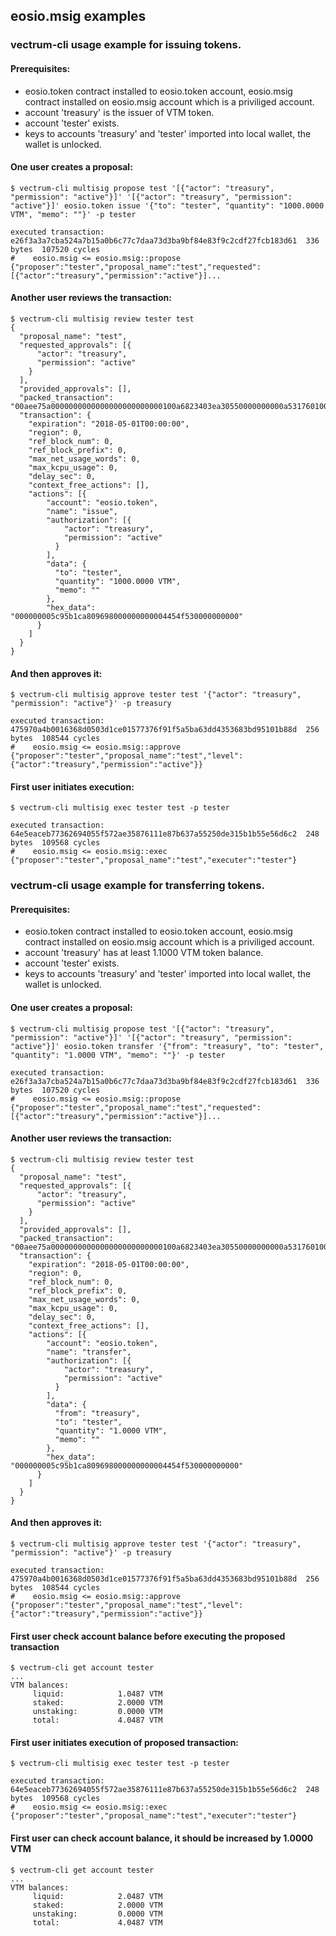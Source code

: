 ## eosio.msig examples

### vectrum-cli usage example for issuing tokens.

#### Prerequisites:
   - eosio.token contract installed to eosio.token account, eosio.msig contract installed on eosio.msig account which is a priviliged account.
   - account 'treasury' is the issuer of VTM token.
   - account 'tester' exists.
   - keys to accounts 'treasury' and 'tester' imported into local wallet, the wallet is unlocked.

#### One user creates a proposal:
````
$ vectrum-cli multisig propose test '[{"actor": "treasury", "permission": "active"}]' '[{"actor": "treasury", "permission": "active"}]' eosio.token issue '{"to": "tester", "quantity": "1000.0000 VTM", "memo": ""}' -p tester

executed transaction: e26f3a3a7cba524a7b15a0b6c77c7daa73d3ba9bf84e83f9c2cdf27fcb183d61  336 bytes  107520 cycles
#    eosio.msig <= eosio.msig::propose          {"proposer":"tester","proposal_name":"test","requested":[{"actor":"treasury","permission":"active"}]...
````

#### Another user reviews the transaction:
````
$ vectrum-cli multisig review tester test
{
  "proposal_name": "test",
  "requested_approvals": [{
      "actor": "treasury",
      "permission": "active"
    }
  ],
  "provided_approvals": [],
  "packed_transaction": "00aee75a0000000000000000000000000100a6823403ea30550000000000a5317601000000fe6a6cd4cd00000000a8ed323219000000005c95b1ca809698000000000004454f530000000000",
  "transaction": {
    "expiration": "2018-05-01T00:00:00",
    "region": 0,
    "ref_block_num": 0,
    "ref_block_prefix": 0,
    "max_net_usage_words": 0,
    "max_kcpu_usage": 0,
    "delay_sec": 0,
    "context_free_actions": [],
    "actions": [{
        "account": "eosio.token",
        "name": "issue",
        "authorization": [{
            "actor": "treasury",
            "permission": "active"
          }
        ],
        "data": {
          "to": "tester",
          "quantity": "1000.0000 VTM",
          "memo": ""
        },
        "hex_data": "000000005c95b1ca809698000000000004454f530000000000"
      }
    ]
  }
}
````

#### And then approves it:
````
$ vectrum-cli multisig approve tester test '{"actor": "treasury", "permission": "active"}' -p treasury

executed transaction: 475970a4b0016368d0503d1ce01577376f91f5a5ba63dd4353683bd95101b88d  256 bytes  108544 cycles
#    eosio.msig <= eosio.msig::approve          {"proposer":"tester","proposal_name":"test","level":{"actor":"treasury","permission":"active"}}
````

#### First user initiates execution:
````
$ vectrum-cli multisig exec tester test -p tester

executed transaction: 64e5eaceb77362694055f572ae35876111e87b637a55250de315b1b55e56d6c2  248 bytes  109568 cycles
#    eosio.msig <= eosio.msig::exec             {"proposer":"tester","proposal_name":"test","executer":"tester"}
````


### vectrum-cli usage example for transferring tokens.

#### Prerequisites:
   - eosio.token contract installed to eosio.token account, eosio.msig contract installed on eosio.msig account which is a priviliged account.
   - account 'treasury' has at least 1.1000 VTM token balance.
   - account 'tester' exists.
   - keys to accounts 'treasury' and 'tester' imported into local wallet, the wallet is unlocked.

#### One user creates a proposal:
````
$ vectrum-cli multisig propose test '[{"actor": "treasury", "permission": "active"}]' '[{"actor": "treasury", "permission": "active"}]' eosio.token transfer '{"from": "treasury", "to": "tester", "quantity": "1.0000 VTM", "memo": ""}' -p tester

executed transaction: e26f3a3a7cba524a7b15a0b6c77c7daa73d3ba9bf84e83f9c2cdf27fcb183d61  336 bytes  107520 cycles
#    eosio.msig <= eosio.msig::propose          {"proposer":"tester","proposal_name":"test","requested":[{"actor":"treasury","permission":"active"}]...
````

#### Another user reviews the transaction:
````
$ vectrum-cli multisig review tester test
{
  "proposal_name": "test",
  "requested_approvals": [{
      "actor": "treasury",
      "permission": "active"
    }
  ],
  "provided_approvals": [],
  "packed_transaction": "00aee75a0000000000000000000000000100a6823403ea30550000000000a5317601000000fe6a6cd4cd00000000a8ed323219000000005c95b1ca809698000000000004454f530000000000",
  "transaction": {
    "expiration": "2018-05-01T00:00:00",
    "region": 0,
    "ref_block_num": 0,
    "ref_block_prefix": 0,
    "max_net_usage_words": 0,
    "max_kcpu_usage": 0,
    "delay_sec": 0,
    "context_free_actions": [],
    "actions": [{
        "account": "eosio.token",
        "name": "transfer",
        "authorization": [{
            "actor": "treasury",
            "permission": "active"
          }
        ],
        "data": {
          "from": "treasury",
          "to": "tester",
          "quantity": "1.0000 VTM",
          "memo": ""
        },
        "hex_data": "000000005c95b1ca809698000000000004454f530000000000"
      }
    ]
  }
}
````

#### And then approves it:
````
$ vectrum-cli multisig approve tester test '{"actor": "treasury", "permission": "active"}' -p treasury

executed transaction: 475970a4b0016368d0503d1ce01577376f91f5a5ba63dd4353683bd95101b88d  256 bytes  108544 cycles
#    eosio.msig <= eosio.msig::approve          {"proposer":"tester","proposal_name":"test","level":{"actor":"treasury","permission":"active"}}
````

#### First user check account balance before executing the proposed transaction
````
$ vectrum-cli get account tester
...
VTM balances: 
     liquid:            1.0487 VTM
     staked:            2.0000 VTM
     unstaking:         0.0000 VTM
     total:             4.0487 VTM
````

#### First user initiates execution of proposed transaction:
````
$ vectrum-cli multisig exec tester test -p tester

executed transaction: 64e5eaceb77362694055f572ae35876111e87b637a55250de315b1b55e56d6c2  248 bytes  109568 cycles
#    eosio.msig <= eosio.msig::exec             {"proposer":"tester","proposal_name":"test","executer":"tester"}
````

#### First user can check account balance, it should be increased by 1.0000 VTM
````
$ vectrum-cli get account tester
...
VTM balances: 
     liquid:            2.0487 VTM
     staked:            2.0000 VTM
     unstaking:         0.0000 VTM
     total:             4.0487 VTM
````
